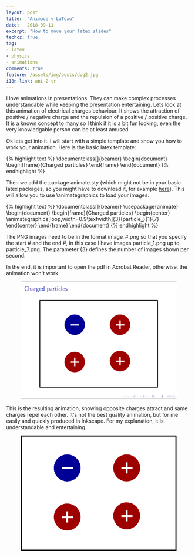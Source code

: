 ```yaml
---
layout: post
title:  "Animace v LaTexu"
date:   2018-09-11
excerpt: "How to move your latex slides"
techcz: true
tag:
- latex
- physics
- animations
comments: true
feature: /assets/img/posts/dog2.jpg
i18n-link: ani-2-tr
---
```



I love animations in presentations. They can make complex processes understandable while keeping the presentation entertaining. Lets look at this animation of electrical charges behaviour. It shows the attraction of positive / negative charge and the repulsion of a positive / positive charge. It is a known concept to many so I think if it is a bit fun looking, even the very knowledgable person can be at least amused.

Ok lets get into it. I will start with a simple template and show you how to work your animation. Here is the basic latex template:

{% highlight text %}
\documentclass[]{beamer}
\begin{document}
\begin{frame}{Charged particles}
\end{frame}
\end{document}
{% endhighlight %}

Then we add the package animate.sty (which might not be in your basic latex packages, so you might have to download it, for example <a href="https://ctan.org/pkg/animate">here</a>). This will allow you to use \animategraphics to load your images. 

{% highlight text %}
\documentclass[]{beamer}
\usepackage{animate}
\begin{document}
\begin{frame}{Charged particles}
\begin{center}
\animategraphics[loop,width=0.9\textwidth]{3}{particle_}{1}{7} 
\end{center}
\end{frame}
\end{document}
{% endhighlight %}

The PNG images need to be in the format image_#.png so that you specify the start # and the end #, in this case I have images particle_1.png up to particle_7.png. The parameter {3} defines the number of images shown per second. 

In the end, it is important to open the pdf in Acrobat Reader, otherwise, the animation won't work.

<figure>
        <img src="/assets/img/posts/2018-10-22-particle/ss1.png">
</figure>

This is the resulting animation, showing opposite charges attract and same charges repel each other. It's not the best quality animation, but for me easily and quickly produced in Inkscape. For my explanation, it is understandable and entertaining. 

<figure class="animated_gif_frame">
        <img src="/assets/img/posts/2018-10-22-particle/charged-particles.gif" />
</figure>


